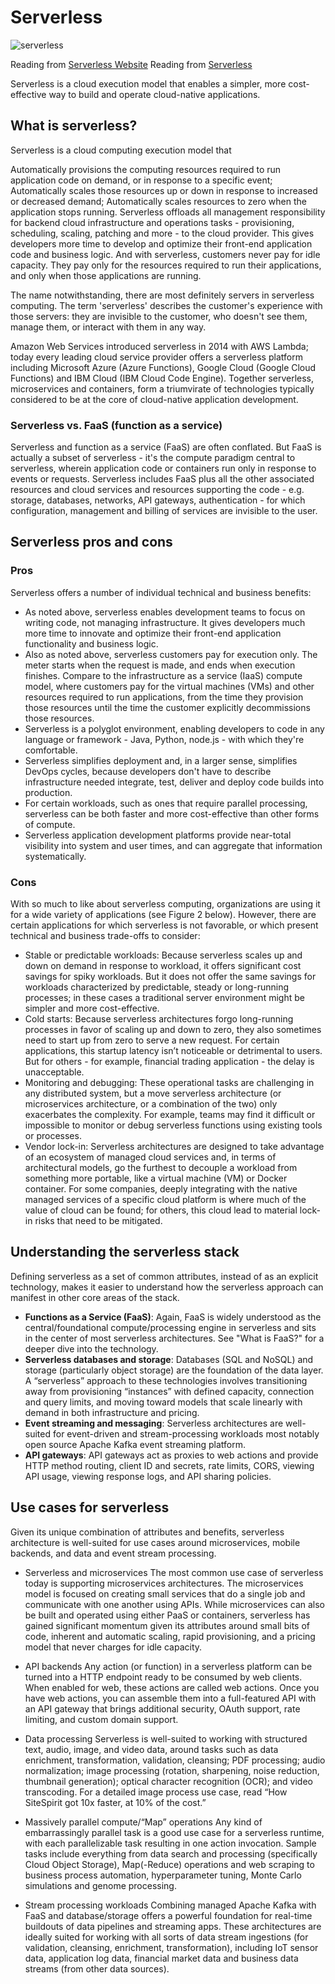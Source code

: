 # **Serverless**

![serverless](https://1reddrop.com/wp-content/uploads/2019/01/Serverless.jpg)

Reading from [Serverless Website](https://www.ibm.com/cloud/learn/serverless#toc-what-isser-mqOIozfo)
Reading from [Serverless](https://canvas.instructure.com/courses/4333667/discussion_topics/14075571)



Serverless is a cloud execution model that enables a simpler, more cost-effective way to build and operate cloud-native applications.

## **What is serverless?**
Serverless is a cloud computing execution model that 

Automatically provisions the computing resources required to run application code on demand, or in response to a specific event;
Automatically scales those resources up or down in response to increased or decreased demand;
Automatically scales resources to zero when the application stops running. 
Serverless offloads all management responsibility for backend cloud infrastructure and operations tasks - provisioning, scheduling, scaling, patching and more - to the cloud provider. This gives developers more time to develop and optimize their front-end application code and business logic. And with serverless, customers never pay for idle capacity. They pay only for the resources required to run their applications, and only when those applications are running.

The name notwithstanding, there are most definitely servers in serverless computing. The term 'serverless' describes the customer's experience with those servers: they are invisible to the customer, who doesn't see them, manage them, or interact with them in any way.

Amazon Web Services introduced serverless in 2014 with AWS Lambda; today every leading cloud service provider offers a serverless platform including Microsoft Azure (Azure Functions), Google Cloud (Google Cloud Functions) and IBM Cloud (IBM Cloud Code Engine). Together serverless, microservices and containers, form a triumvirate of technologies typically considered to be at the core of cloud-native application development.

### **Serverless vs. FaaS (function as a service)**
Serverless and function as a service (FaaS) are often conflated. But FaaS is actually a subset of serverless - it's the compute paradigm central to serverless, wherein application code or containers run only in response to events or requests. Serverless includes FaaS plus all the other associated resources and cloud services and resources supporting the code - e.g. storage, databases, networks, API gateways, authentication - for which configuration, management and billing of services are invisible to the user.

## **Serverless pros and cons**

### **Pros**
Serverless offers a number of individual technical and business benefits:

- As noted above, serverless enables development teams to focus on writing code, not managing infrastructure. It gives developers much more time to innovate and optimize their front-end application functionality and business logic.
- Also as noted above, serverless customers pay for execution only. The meter starts when the request is made, and ends when execution finishes. Compare to the infrastructure as a service (IaaS) compute model, where customers pay for the virtual machines (VMs) and other resources required to run applications, from the time they provision those resources until the time the customer explicitly decommissions those resources.
- Serverless is a polyglot environment, enabling developers to code in any language or framework - Java, Python, node.js - with which they're comfortable.
- Serverless simplifies deployment and, in a larger sense, simplifies DevOps cycles, because developers don't have to describe infrastructure needed integrate, test, deliver and deploy code builds into production.
- For certain workloads, such as ones that require parallel processing, serverless can be both faster and more cost-effective than other forms of compute.
- Serverless application development platforms provide near-total visibility into system and user times, and can aggregate that information systematically.


### **Cons**
With so much to like about serverless computing, organizations are using it for a wide variety of applications (see Figure 2 below). However, there are certain applications for which serverless is not favorable, or which present technical and business trade-offs to consider:

- Stable or predictable workloads: Because serverless scales up and down on demand in response to workload, it offers significant cost savings for spiky workloads. But it does not offer the same savings for workloads characterized by predictable, steady or long-running processes; in these cases a traditional server environment might be simpler and more cost-effective.
- Cold starts: Because serverless architectures forgo long-running processes in favor of scaling up and down to zero, they also sometimes need to start up from zero to serve a new request. For certain applications, this startup latency isn’t noticeable or detrimental to users. But for others - for example, financial trading application - the delay is unacceptable.
- Monitoring and debugging: These operational tasks are challenging in any distributed system, but a move serverless architecture (or microservices architecture, or a combination of the two) only exacerbates the complexity. For example, teams may find it difficult or impossible to monitor or debug serverless functions using existing tools or processes.
- Vendor lock-in: Serverless architectures are designed to take advantage of an ecosystem of managed cloud services and, in terms of architectural models, go the furthest to decouple a workload from something more portable, like a virtual machine (VM) or Docker container. For some companies, deeply integrating with the native managed services of a specific cloud platform is where much of the value of cloud can be found; for others, this cloud lead to material lock-in risks that need to be mitigated.


## **Understanding the serverless stack**
Defining serverless as a set of common attributes, instead of as an explicit technology, makes it easier to understand how the serverless approach can manifest in other core areas of the stack.

- **Functions as a Service (FaaS)**: Again, FaaS is widely understood as the central/foundational compute/processing engine in serverless and sits in the center of most serverless architectures. See "What is FaaS?" for a deeper dive into the technology.
- **Serverless databases and storage**: Databases (SQL and NoSQL) and storage (particularly object storage) are the foundation of the data layer. A “serverless” approach to these technologies involves transitioning away from provisioning “instances” with defined capacity, connection and query limits, and moving toward models that scale linearly with demand in both infrastructure and pricing.
- **Event streaming and messaging**: Serverless architectures are well-suited for event-driven and stream-processing workloads most notably open source Apache Kafka event streaming platform.
- **API gateways**: API gateways act as proxies to web actions and provide HTTP method routing, client ID and secrets, rate limits, CORS, viewing API usage, viewing response logs, and API sharing policies.

## **Use cases for serverless**
Given its unique combination of attributes and benefits, serverless architecture is well-suited for use cases around microservices, mobile backends, and data and event stream processing.

- Serverless and microservices
The most common use case of serverless today is supporting microservices architectures. The microservices model is focused on creating small services that do a single job and communicate with one another using APIs. While microservices can also be built and operated using either PaaS or containers, serverless has gained significant momentum given its attributes around small bits of code, inherent and automatic scaling, rapid provisioning, and a pricing model that never charges for idle capacity.

- API backends
Any action (or function) in a serverless platform can be turned into a HTTP endpoint ready to be consumed by web clients. When enabled for web, these actions are called web actions. Once you have web actions, you can assemble them into a full-featured API with an API gateway that brings additional security, OAuth support, rate limiting, and custom domain support.

- Data processing
Serverless is well-suited to working with structured text, audio, image, and video data, around tasks such as data enrichment, transformation, validation, cleansing; PDF processing; audio normalization; image processing (rotation, sharpening, noise reduction, thumbnail generation); optical character recognition (OCR); and video transcoding. For a detailed image process use case, read “How SiteSpirit got 10x faster, at 10% of the cost.”

- Massively parallel compute/“Map” operations
Any kind of embarrassingly parallel task is a good use case for a serverless runtime, with each parallelizable task resulting in one action invocation. Sample tasks include everything from data search and processing (specifically Cloud Object Storage), Map(-Reduce) operations and web scraping to business process automation, hyperparameter tuning, Monte Carlo simulations and genome processing.

- Stream processing workloads
Combining managed Apache Kafka with FaaS and database/storage offers a powerful foundation for real-time buildouts of data pipelines and streaming apps. These architectures are ideally suited for working with all sorts of data stream ingestions (for validation, cleansing, enrichment, transformation), including IoT sensor data, application log data, financial market data and business data streams (from other data sources).